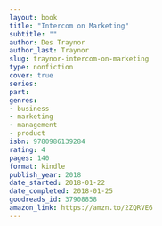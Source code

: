 ```yaml
---
layout: book
title: "Intercom on Marketing"
subtitle: ""
author: Des Traynor
author_last: Traynor
slug: traynor-intercom-on-marketing
type: nonfiction
cover: true
series: 
part: 
genres:
- business
- marketing
- management
- product
isbn: 9780986139284
rating: 4
pages: 140
format: kindle
publish_year: 2018
date_started: 2018-01-22
date_completed: 2018-01-25
goodreads_id: 37908858
amazon_link: https://amzn.to/2ZQRVE6
---
```

